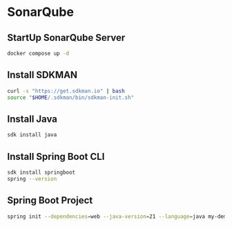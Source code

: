 # SonarQube

## StartUp SonarQube Server
```sh
docker compose up -d
```
## Install SDKMAN
```sh
curl -s "https://get.sdkman.io" | bash
source "$HOME/.sdkman/bin/sdkman-init.sh"
```
## Install Java
```sh
sdk install java
```

## Install Spring Boot CLI
```sh
sdk install springboot
spring --version
```

## Spring Boot Project
```sh
spring init --dependencies=web --java-version=21 --language=java my-demo-app
```
